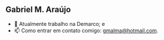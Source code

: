 ## Gabriel M. Araújo

- 🔭 Atualmente trabalho na Demarco; e
- 📫 Como entrar em contato comigo: gmalma@hotmail.com.
